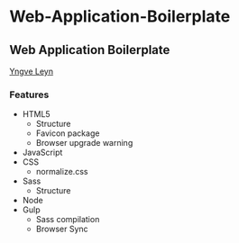 # Web-Application-Boilerplate

  <h2>Web Application Boilerplate</h2>
        <p><a href="https://github.com/YngveLeyn" target="blank">Yngve Leyn</a></p>
        <h3>Features</h3>
        <ul>
            <li>HTML5
                <ul>
                    <li>Structure</li>
                    <li>Favicon package</li>
                    <li>Browser upgrade warning</li>
                </ul>
            </li>
            <li>JavaScript</li>
            <li>CSS
                <ul>
                    <li>normalize.css</li>
                </ul> 
            </li>         
            <li>Sass
                <ul>
                    <li>Structure</li>
                </ul>
            </li>
            <li>Node</li>
            <li>Gulp
                <ul>
                    <li>Sass compilation</li>
                    <li>Browser Sync</li>
                </ul>
            </li>
        </ul>        
